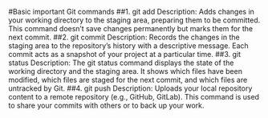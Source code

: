 #Basic important Git commands
##1. git add
Description: Adds changes in your working directory to the staging area, preparing them to be committed. This command doesn’t save changes permanently but marks them for the next commit.
##2. git commit
Description: Records the changes in the staging area to the repository’s history with a descriptive message. Each commit acts as a snapshot of your project at a particular time.
##3. git status
Description:
The git status command displays the state of the working directory and the staging area. It shows which files have been modified, which files are staged for the next commit, and which files are untracked by Git.
##4. git push
Description: Uploads your local repository content to a remote repository (e.g., GitHub, GitLab). This command is used to share your commits with others or to back up your work.